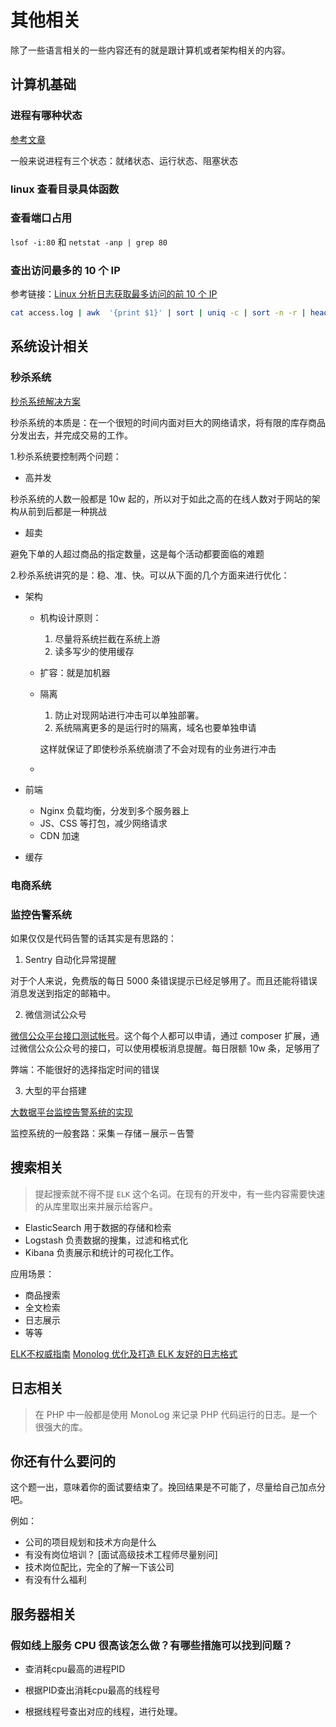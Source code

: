 # 其他相关

除了一些语言相关的一些内容还有的就是跟计算机或者架构相关的内容。

## 计算机基础

### 进程有哪种状态

[参考文章](https://blog.csdn.net/u012824097/article/details/52058395)

一般来说进程有三个状态：就绪状态、运行状态、阻塞状态

### linux 查看目录具体函数

### 查看端口占用

`lsof -i:80` 和 `netstat -anp | grep 80`

### 查出访问最多的 10 个 IP

参考链接：[Linux 分析日志获取最多访问的前 10 个 IP](https://blog.csdn.net/tanga842428/article/details/52856413)

```bash
cat access.log | awk  '{print $1}' | sort | uniq -c | sort -n -r | head -10
```

## 系统设计相关

### 秒杀系统

[秒杀系统解决方案](https://hacpai.com/article/1513577841972)

秒杀系统的本质是：在一个很短的时间内面对巨大的网络请求，将有限的库存商品分发出去，并完成交易的工作。

1.秒杀系统要控制两个问题：

- 高并发

秒杀系统的人数一般都是 10w 起的，所以对于如此之高的在线人数对于网站的架构从前到后都是一种挑战

- 超卖

避免下单的人超过商品的指定数量，这是每个活动都要面临的难题

2.秒杀系统讲究的是：稳、准、快。可以从下面的几个方面来进行优化：

- 架构
  - 机构设计原则：
    1. 尽量将系统拦截在系统上游
    2. 读多写少的使用缓存
  - 扩容：就是加机器
  - 隔离
    1. 防止对现网站进行冲击可以单独部署。
    2. 系统隔离更多的是运行时的隔离，域名也要单独申请

    这样就保证了即使秒杀系统崩溃了不会对现有的业务进行冲击
  - 

- 前端
  - Nginx 负载均衡，分发到多个服务器上
  - JS、CSS 等打包，减少网络请求
  - CDN 加速

- 缓存

### 电商系统

### 监控告警系统

如果仅仅是代码告警的话其实是有思路的：

1. Sentry 自动化异常提醒

对于个人来说，免费版的每日 5000 条错误提示已经足够用了。而且还能将错误消息发送到指定的邮箱中。

2. 微信测试公众号

[微信公众平台接口测试帐号](https://mp.weixin.qq.com/debug/cgi-bin/sandbox?t=sandbox/login)。这个每个人都可以申请，通过 composer 扩展，通过微信公众公众号的接口，可以使用模板消息提醒。每日限额 10w 条，足够用了

弊端：不能很好的选择指定时间的错误

3. 大型的平台搭建

[大数据平台监控告警系统的实现](https://zhuanlan.zhihu.com/p/27382099)

监控系统的一般套路：采集－存储－展示－告警

## 搜索相关

> 提起搜索就不得不提 `ELK` 这个名词。在现有的开发中，有一些内容需要快速的从库里取出来并展示给客户。

- ElasticSearch 用于数据的存储和检索
- Logstash 负责数据的搜集，过滤和格式化
- Kibana 负责展示和统计的可视化工作。

应用场景：

- 商品搜索
- 全文检索
- 日志展示
- 等等

[ELK不权威指南](https://zhuanlan.zhihu.com/p/22400290)
[Monolog 优化及打造 ELK 友好的日志格式
](https://learnku.com/articles/3567/monolog-optimization-and-elk-friendly-log-format)

## 日志相关

> 在 PHP 中一般都是使用 MonoLog 来记录 PHP 代码运行的日志。是一个很强大的库。

## 你还有什么要问的

这个题一出，意味着你的面试要结束了。挽回结果是不可能了，尽量给自己加点分吧。

例如：

- 公司的项目规划和技术方向是什么
- 有没有岗位培训？ [面试高级技术工程师尽量别问]
- 技术岗位配比，完全的了解一下该公司
- 有没有什么福利


## 服务器相关

### 假如线上服务 CPU 很高该怎么做？有哪些措施可以找到问题？

- 查消耗cpu最高的进程PID

- 根据PID查出消耗cpu最高的线程号

- 根据线程号查出对应的线程，进行处理。